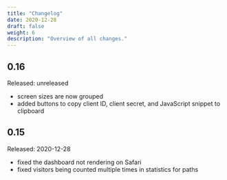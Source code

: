 ```yaml
---
title: "Changelog"
date: 2020-12-28
draft: false
weight: 6
description: "Overview of all changes."
---
```


## 0.16

Released: unreleased

* screen sizes are now grouped
* added buttons to copy client ID, client secret, and JavaScript snippet to clipboard

## 0.15

Released: 2020-12-28

* fixed the dashboard not rendering on Safari
* fixed visitors being counted multiple times in statistics for paths
